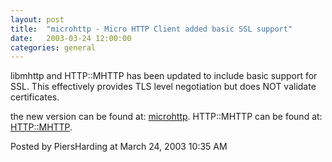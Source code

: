 ```yaml
---
layout: post
title:  "microhttp - Micro HTTP Client added basic SSL support"
date:   2003-03-24 12:00:00
categories: general
---
```



libmhttp and HTTP::MHTTP has been updated to include basic support for 
SSL.  This effectively provides TLS level negotiation but does NOT 
validate certificates.

the new version can be found at: <a
href='http://www.piersharding.com/download/microhttp.tgz'>microhttp</a>.
HTTP::MHTTP can be found at: <a
href='http://search.cpan.org/search?author=PIERS'>HTTP::MHTTP</a>.

<div id="a000008more"><div id="more">

</div></div>

<p class="posted">Posted by PiersHarding at March 24, 2003 10:35 AM</p>





